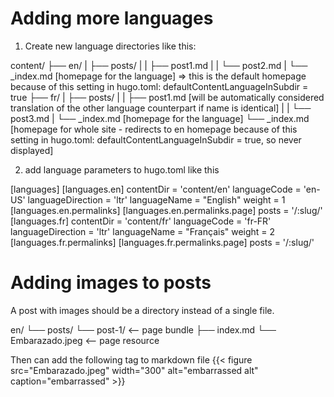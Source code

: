 # Adding more languages
1. Create new language directories like this: 

content/
├── en/
|   ├── posts/
|   |   ├── post1.md
|   |   └── post2.md
|   └── _index.md [homepage for the language] => this is the default homepage because of this setting in hugo.toml: defaultContentLanguageInSubdir = true
├── fr/
|   ├── posts/
|   |   ├── post1.md [will be automatically considered translation of the other language counterpart if name is identical]
|   |   └── post3.md
|   └── _index.md [homepage for the language]
└── _index.md [homepage for whole site - redirects to en homepage because of this setting in hugo.toml: defaultContentLanguageInSubdir = true, so never displayed]

2. add language parameters to hugo.toml like this

[languages]
[languages.en]
  contentDir = 'content/en'
  languageCode = 'en-US'
  languageDirection = 'ltr'
  languageName = "English"
  weight = 1
  [languages.en.permalinks]
  [languages.en.permalinks.page]
    posts = '/:slug/'
[languages.fr]
  contentDir = 'content/fr'
  languageCode = 'fr-FR'
  languageDirection = 'ltr'
  languageName = "Français"
  weight = 2
  [languages.fr.permalinks]
  [languages.fr.permalinks.page]
    posts = '/:slug/'

# Adding images to posts

A post with images should be a directory instead of a single file.

en/
└── posts/
    └── post-1/           <-- page bundle
        ├── index.md
        └── Embarazado.jpeg    <-- page resource

Then can add the following tag to markdown file
{{< figure src="Embarazado.jpeg" width="300" alt="embarrassed alt" caption="embarrassed" >}}

